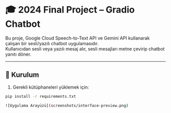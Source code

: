 # 🎓 2024 Final Project – Gradio Chatbot

Bu proje, Google Cloud Speech-to-Text API ve Gemini API kullanarak çalışan bir sesli/yazılı chatbot uygulamasıdır.  
Kullanıcıdan sesli veya yazılı mesaj alır, sesli mesajları metne çevirip chatbot yanıtı döner.

---

## 🚀 Kurulum

1. Gerekli kütüphaneleri yüklemek için:

```bash
pip install -r requirements.txt

![Uygulama Arayüzü](screenshots/interface-preview.png)
